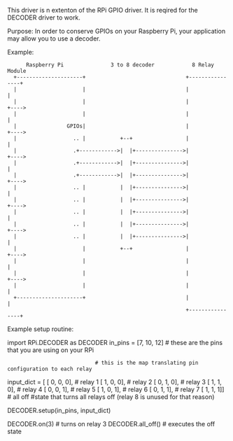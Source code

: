 This driver is n extenton of the RPi GPIO driver. It is reqired for the DECODER driver to work.

Purpose: In order to conserve GPIOs on your Raspberry Pi, your application may allow you to use a decoder. 

Example:

          Raspberry Pi               3 to 8 decoder            8 Relay Module
      +---------------------+                                +----------------+
      |                     |                                |                |
      |                     |                                |              +---->
      |                     |                                |                |
      |                GPIOs|                                |              +---->
      |                  .. |           +--+                 |                |
      |                  .+------------>|  |+--------------->|              +---->
      |                  .+------------>|  |+--------------->|                |
      |                  .+------------>|  |+--------------->|              +---->
      |                  .. |           |  |+--------------->|                |
      |                  .. |           |  |+--------------->|              +---->
      |                  .. |           |  |+--------------->|                |
      |                  .. |           |  |+--------------->|              +---->
      |                  .. |           |  |+--------------->|                |
      |                     |           +--+                 |              +---->
      |                     |                                |                |
      |                     |                                |              +---->
      |                     |                                |                |
      +---------------------+                                |                |
                                                             +----------------+
                                                             
Example setup routine:

import RPi.DECODER as DECODER
in_pins =       [7, 10, 12]     # these are the pins that you are using on your RPi

                                # this is the map translating pin configuration to each relay
input_dict = [
                [ 0, 0, 0],     # relay 1
                [ 1, 0, 0],     # relay 2
                [ 0, 1, 0],     # relay 3
                [ 1, 1, 0],     # relay 4
                [ 0, 0, 1],     # relay 5
                [ 1, 0, 1],     # relay 6
                [ 0, 1, 1],     # relay 7
                [ 1, 1, 1]]     # all off  #state that turns all relays off (relay 8 is unused for that reason)

DECODER.setup(in_pins, input_dict)

DECODER.on(3)      # turns on relay 3
DECODER.all_off()  # executes the off state
